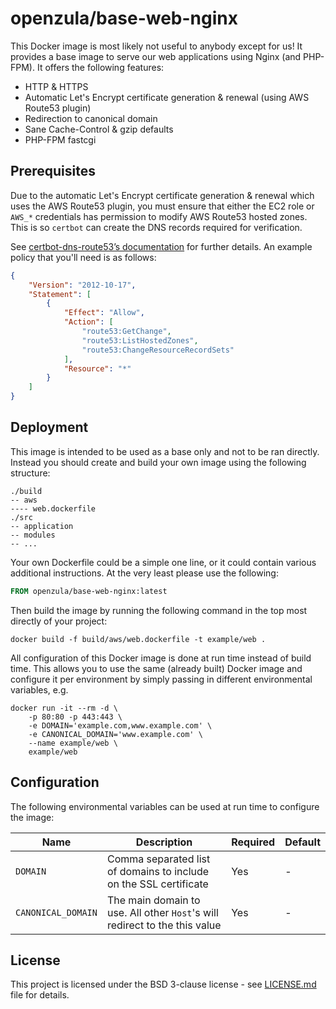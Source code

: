 # openzula/base-web-nginx
This Docker image is most likely not useful to anybody except for us! It provides a base image to serve our web
applications using Nginx (and PHP-FPM). It offers the following features:

* HTTP & HTTPS
* Automatic Let's Encrypt certificate generation & renewal (using AWS Route53 plugin)
* Redirection to canonical domain
* Sane Cache-Control & gzip defaults
* PHP-FPM fastcgi

## Prerequisites
Due to the automatic Let's Encrypt certificate generation & renewal which uses the AWS Route53 plugin, you must ensure
that either the EC2 role or `AWS_*` credentials has permission to modify AWS Route53 hosted zones. This is so `certbot`
can create the DNS records required for verification.

See [certbot-dns-route53’s documentation](https://certbot-dns-route53.readthedocs.io/en/stable/) for further details. An
example policy that you'll need is as follows:

```json
{
    "Version": "2012-10-17",
    "Statement": [
        {
            "Effect": "Allow",
            "Action": [
                "route53:GetChange",
                "route53:ListHostedZones",
                "route53:ChangeResourceRecordSets"
            ],
            "Resource": "*"
        }
    ]
}
```

## Deployment
This image is intended to be used as a base only and not to be ran directly. Instead you should create and build your
own image using the following structure:

```
./build
-- aws
---- web.dockerfile
./src
-- application
-- modules
-- ...
```

Your own Dockerfile could be a simple one line, or it could contain various additional instructions. At the very least
please use the following:

```dockerfile
FROM openzula/base-web-nginx:latest
```

Then build the image by running the following command in the top most directly of your project:

```shell script
docker build -f build/aws/web.dockerfile -t example/web .
```

All configuration of this Docker image is done at run time instead of build time. This allows you to use the same
(already built) Docker image and configure it per environment by simply passing in different environmental variables, e.g.

```shell script
docker run -it --rm -d \
    -p 80:80 -p 443:443 \
    -e DOMAIN='example.com,www.example.com' \
    -e CANONICAL_DOMAIN='www.example.com' \
    --name example/web \
    example/web
```

## Configuration
The following environmental variables can be used at run time to configure the image:

| Name | Description | Required | Default |
| ---- | ----------- | -------- | ------- |
| `DOMAIN` | Comma separated list of domains to include on the SSL certificate | Yes | - |
| `CANONICAL_DOMAIN` | The main domain to use. All other `Host`'s will redirect to the this value | Yes | - |

## License
This project is licensed under the BSD 3-clause license - see [LICENSE.md](LICENSE.md) file for details.
